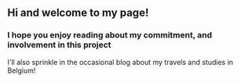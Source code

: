 ## Hi and welcome to my page!

### I hope you enjoy reading about my commitment, and involvement in this project

I'll also sprinkle in the occasional blog about my travels and studies in Belgium!
